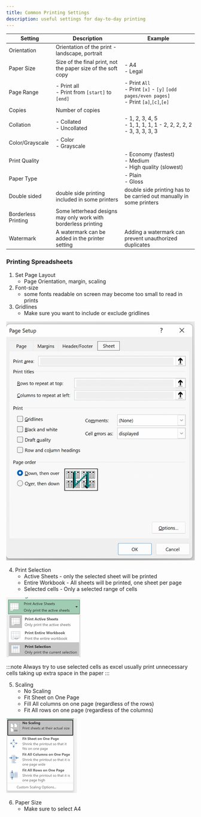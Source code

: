 ```yaml
---
title: Common Printing Settings
description: useful settings for day-to-day printing
---
```

|Setting|Description|Example|
|---|---|---|
|Orientation|Orientation of the print - landscape, portrait||
|Paper Size|Size of the final print, not the paper size of the soft copy|- A4<br />- Legal|
|Page Range|- Print all<br />- Print from `[start]` to `[end]`|- Print `All`<br />- Print `[x]` - `[y]` `[odd pages/even pages]`<br />- Print `[a]`,`[c]`,`[e]`|
|Copies|Number of copies||
|Collation|- Collated<br />- Uncollated|- 1, 2, 3, 4, 5<br />- 1, 1, 1, 1, 1 - 2, 2, 2, 2, 2 - 3, 3, 3, 3, 3|
|Color/Grayscale|- Color<br />- Grayscale||	
|Print Quality||- Economy (fastest)<br />- Medium<br />- High quality (slowest)|
|Paper Type||- Plain<br />- Gloss|
|Double sided|double side printing included in some printers|double side printing has to be carried out manually in some printers|
|Borderless Printing|Some letterhead designs may only work with borderless printing||
|Watermark|A watermark can be added in the printer setting|Adding a watermark can prevent unauthorized duplicates|

### Printing Spreadsheets
1. Set Page Layout
    * Page Orientation, margin, scaling
2. Font-size
    * some fonts readable on screen may become too small to read in prints
3. Gridlines
    * Make sure you want to include or exclude gridlines

![Spreadsheet print page setup](../../../assets/it-orientation/printing-spreadsheet-page-setup.png)

4. Print Selection
    * Active Sheets - only the selected sheet will be printed
    * Entire Workbook - All sheets will be printed, one sheet per page
    * Selected cells - Only a selected range of cells

![Print Selection](../../../assets/it-orientation/printing-spreadsheet-print-selection.png)

:::note
Always try to use selected cells as excel usually print unnecessary cells taking up extra space in the paper
:::

5. Scaling
    * No Scaling
    * Fit Sheet on One Page
    * Fill All columns on one page (regardless of the rows)
    * Fit All rows on one page (regardless of the columns)

![Print Scaling](../../../assets/it-orientation/printing-spreadsheet-scaling.png)

6. Paper Size
    * Make sure to select A4